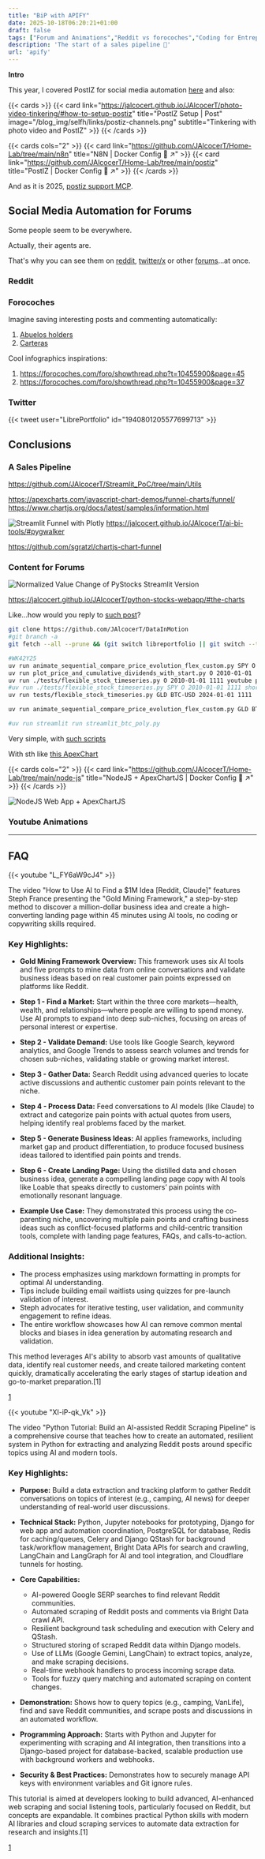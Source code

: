 ```yaml
---
title: "BiP with APIFY"
date: 2025-10-18T06:20:21+01:00
draft: false
tags: ["Forum and Animations","Reddit vs forocoches","Coding for Entrepreneurs","RSS","Post Schedule"]
description: 'The start of a sales pipeline 🤯'
url: 'apify'
---
```



**Intro**

This year, I covered PostIZ for social media automation [here](https://jalcocert.github.io/JAlcocerT/social-media-automation/#postiz) and also:

{{< cards >}}
  {{< card link="https://jalcocert.github.io/JAlcocerT/photo-video-tinkering/#how-to-setup-postiz" title="PostIZ Setup | Post" image="/blog_img/selfh/links/postiz-channels.png" subtitle="Tinkering with photo video and PostIZ" >}}
{{< /cards >}}

{{< cards cols="2" >}}
  {{< card link="https://github.com/JAlcocerT/Home-Lab/tree/main/n8n" title="N8N | Docker Config 🐋 ↗" >}}
  {{< card link="https://github.com/JAlcocerT/Home-Lab/tree/main/postiz" title="PostIZ | Docker Config 🐋 ↗" >}}
{{< /cards >}}

And as it is 2025, [postiz support MCP](https://jalcocert.github.io/JAlcocerT/social-media-automation/#positz-x-mcp).


## Social Media Automation for Forums

Some people seem to be everywhere.

Actually, their agents are.

That's why you can see them on [reddit](#reddit), [twitter/x](#twitter) or other [forums](#forocoches)...at once.


### Reddit

### Forocoches

Imagine saving interesting posts and commenting automatically:

1. [Abuelos holders](https://forocoches.com/foro/showthread.php?p=502309006#post502309006)
2. [Carteras](https://forocoches.com/foro/showthread.php?t=10385036)

Cool infographics inspirations:

1. https://forocoches.com/foro/showthread.php?t=10455900&page=45
2. https://forocoches.com/foro/showthread.php?t=10455900&page=37

### Twitter

{{< tweet user="LibrePortfolio" id="1940801205577699713" >}}


## Conclusions


### A Sales Pipeline


https://github.com/JAlcocerT/Streamlit_PoC/tree/main/Utils

https://apexcharts.com/javascript-chart-demos/funnel-charts/funnel/
https://www.chartjs.org/docs/latest/samples/information.html

![Streamlit Funnel with Plotly](/blog_img/apps/streamlit/streamlit-plotly-funnel.png)
https://jalcocert.github.io/JAlcocerT/ai-bi-tools/#pygwalker

https://github.com/sgratzl/chartjs-chart-funnel

### Content for Forums

![Normalized Value Change of PyStocks Streamlit Version](/blog_img/dev/pystocks/pystocks-vibed1.png)

https://jalcocert.github.io/JAlcocerT/python-stocks-webapp/#the-charts

Like...how would you reply to [such post](https://forocoches.com/foro/showthread.php?p=502610118#post502610118)?

```sh
git clone https://github.com/JAlcocerT/DataInMotion
#git branch -a
git fetch --all --prune && (git switch libreportfolio || git switch --track origin/libreportfolio) && git pull

#WK42Y25
uv run animate_sequential_compare_price_evolution_flex_custom.py SPY O 2020-01-01 10 short
uv run plot_price_and_cumulative_dividends_with_start.py O 2010-01-01
uv run ./tests/flexible_stock_timeseries.py O 2010-01-01 1111 youtube plot
#uv run ./tests/flexible_stock_timeseries.py SPY O 2010-01-01 1111 short animate
uv run tests/flexible_stock_timeseries.py GLD BTC-USD 2024-01-01 1111

uv run animate_sequential_compare_price_evolution_flex_custom.py GLD BTC-USD 2025-01-01 10 short

#uv run streamlit run streamlit_btc_poly.py
```

Very simple, with [such scripts](https://github.com/JAlcocerT/DataInMotion/tree/libreportfolio/Generation)


With sth like [this ApexChart](https://apexcharts.com/javascript-chart-demos/mixed-charts/line-column-area/)


{{< cards cols="2" >}}
  {{< card link="https://github.com/JAlcocerT/Home-Lab/tree/main/node-js" title="NodeJS + ApexChartJS | Docker Config 🐋 ↗" >}}
{{< /cards >}}


![NodeJS Web App + ApexChartJS](/blog_img/DA/apexchartjs-nodejs.png)




### Youtube Animations





---

## FAQ

<!-- 
https://www.youtube.com/watch?v=L_FY6aW9cJ4 
-->


{{< youtube "L_FY6aW9cJ4" >}}



The video "How to Use AI to Find a $1M Idea [Reddit, Claude]" features Steph France presenting the "Gold Mining Framework," a step-by-step method to discover a million-dollar business idea and create a high-converting landing page within 45 minutes using AI tools, no coding or copywriting skills required.

### Key Highlights:

- **Gold Mining Framework Overview:** This framework uses six AI tools and five prompts to mine data from online conversations and validate business ideas based on real customer pain points expressed on platforms like Reddit.

- **Step 1 - Find a Market:** Start within the three core markets—health, wealth, and relationships—where people are willing to spend money. Use AI prompts to expand into deep sub-niches, focusing on areas of personal interest or expertise.

- **Step 2 - Validate Demand:** Use tools like Google Search, keyword analytics, and Google Trends to assess search volumes and trends for chosen sub-niches, validating stable or growing market interest.

- **Step 3 - Gather Data:** Search Reddit using advanced queries to locate active discussions and authentic customer pain points relevant to the niche.

- **Step 4 - Process Data:** Feed conversations to AI models (like Claude) to extract and categorize pain points with actual quotes from users, helping identify real problems faced by the market.

- **Step 5 - Generate Business Ideas:** AI applies frameworks, including market gap and product differentiation, to produce focused business ideas tailored to identified pain points and trends.

- **Step 6 - Create Landing Page:** Using the distilled data and chosen business idea, generate a compelling landing page copy with AI tools like Loable that speaks directly to customers’ pain points with emotionally resonant language.

- **Example Use Case:** They demonstrated this process using the co-parenting niche, uncovering multiple pain points and crafting business ideas such as conflict-focused platforms and child-centric transition tools, complete with landing page features, FAQs, and calls-to-action.

### Additional Insights:

- The process emphasizes using markdown formatting in prompts for optimal AI understanding.
- Tips include building email waitlists using quizzes for pre-launch validation of interest.
- Steph advocates for iterative testing, user validation, and community engagement to refine ideas.
- The entire workflow showcases how AI can remove common mental blocks and biases in idea generation by automating research and validation.

This method leverages AI's ability to absorb vast amounts of qualitative data, identify real customer needs, and create tailored marketing content quickly, dramatically accelerating the early stages of startup ideation and go-to-market preparation.[1]

[1](https://www.youtube.com/watch?v=L_FY6aW9cJ4)



{{< youtube "XI-iP-qk_Vk" >}}


The video "Python Tutorial: Build an AI-assisted Reddit Scraping Pipeline" is a comprehensive course that teaches how to create an automated, resilient system in Python for extracting and analyzing Reddit posts around specific topics using AI and modern tools.

### Key Highlights:

- **Purpose:** Build a data extraction and tracking platform to gather Reddit conversations on topics of interest (e.g., camping, AI news) for deeper understanding of real-world user discussions.

- **Technical Stack:** Python, Jupyter notebooks for prototyping, Django for web app and automation coordination, PostgreSQL for database, Redis for caching/queues, Celery and Django QStash for background task/workflow management, Bright Data APIs for search and crawling, LangChain and LangGraph for AI and tool integration, and Cloudflare tunnels for hosting.

- **Core Capabilities:**
  - AI-powered Google SERP searches to find relevant Reddit communities.
  - Automated scraping of Reddit posts and comments via Bright Data crawl API.
  - Resilient background task scheduling and execution with Celery and QStash.
  - Structured storing of scraped Reddit data within Django models.
  - Use of LLMs (Google Gemini, LangChain) to extract topics, analyze, and make scraping decisions.
  - Real-time webhook handlers to process incoming scrape data.
  - Tools for fuzzy query matching and automated scraping on content changes.

- **Demonstration:** Shows how to query topics (e.g., camping, VanLife), find and save Reddit communities, and scrape posts and discussions in an automated workflow.

- **Programming Approach:** Starts with Python and Jupyter for experimenting with scraping and AI integration, then transitions into a Django-based project for database-backed, scalable production use with background workers and webhooks.

- **Security & Best Practices:** Demonstrates how to securely manage API keys with environment variables and Git ignore rules.

This tutorial is aimed at developers looking to build advanced, AI-enhanced web scraping and social listening tools, particularly focused on Reddit, but concepts are expandable. It combines practical Python skills with modern AI libraries and cloud scraping services to automate data extraction for research and insights.[1]

[1](https://www.youtube.com/watch?v=XI-iP-qk_Vk)